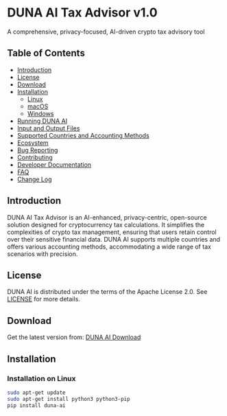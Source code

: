# DUNA AI Tax Advisor v1.0
A comprehensive, privacy-focused, AI-driven crypto tax advisory tool

## Table of Contents
- [Introduction](#introduction)
- [License](#license)
- [Download](#download)
- [Installation](#installation)
  - [Linux](#installation-on-linux)
  - [macOS](#installation-on-macos)
  - [Windows](#installation-on-windows)
- [Running DUNA AI](#running-duna-ai)
- [Input and Output Files](#input-and-output-files)
- [Supported Countries and Accounting Methods](#supported-countries-and-accounting-methods)
- [Ecosystem](#ecosystem)
- [Bug Reporting](#reporting-bugs)
- [Contributing](#contributing)
- [Developer Documentation](#developer-documentation)
- [FAQ](#faq)
- [Change Log](#change-log)

## Introduction
DUNA AI Tax Advisor is an AI-enhanced, privacy-centric, open-source solution designed for cryptocurrency tax calculations. It simplifies the complexities of crypto tax management, ensuring that users retain control over their sensitive financial data. DUNA AI supports multiple countries and offers various accounting methods, accommodating a wide range of tax scenarios with precision.

## License
DUNA AI is distributed under the terms of the Apache License 2.0. See [LICENSE](http://www.apache.org/licenses/LICENSE-2.0) for more details.

## Download
Get the latest version from: [DUNA AI Download](https://pypi.org/project/duna-ai/)

## Installation
### Installation on Linux
```sh
sudo apt-get update
sudo apt-get install python3 python3-pip
pip install duna-ai
